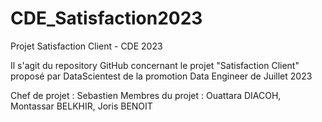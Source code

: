 # CDE_Satisfaction2023
Projet Satisfaction Client - CDE 2023

Il s'agit du repository GitHub concernant le projet "Satisfaction Client" proposé par DataScientest de la promotion Data Engineer de Juillet 2023

Chef de projet : Sebastien
Membres du projet : Ouattara DIACOH, Montassar BELKHIR, Joris BENOIT
